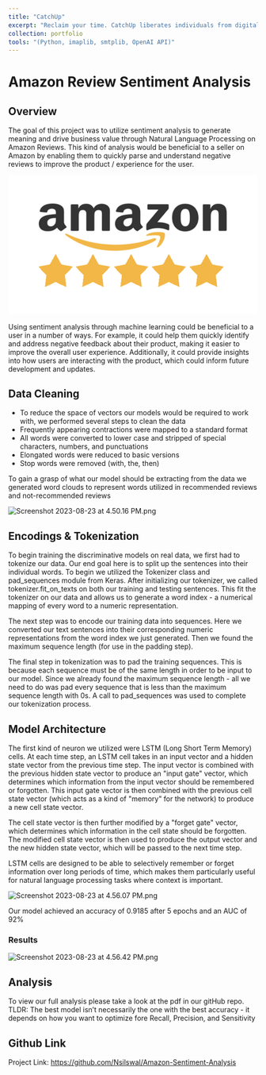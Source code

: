 ```yaml
---
title: "CatchUp"
excerpt: "Reclaim your time. CatchUp liberates individuals from digital communication overload.<br/><img src='/images/amz1.png'> (Python, imaplib, smtplib, OpenAI API)"
collection: portfolio
tools: "(Python, imaplib, smtplib, OpenAI API)"
---
```


# Amazon Review Sentiment Analysis

## Overview

The goal of this project was to utilize sentiment analysis to generate meaning and drive business value through Natural Language Processing on Amazon Reviews. This kind of analysis would be beneficial to a seller on Amazon by enabling them to quickly parse and understand negative reviews to improve the product / experience for the user.

<img src='/images/amz1.png'>

Using sentiment analysis through machine learning could be beneficial to a user in a number of ways. For example, it could help them quickly identify and address negative feedback about their product, making it easier to improve the overall user experience. Additionally, it could provide insights into how users are interacting with the product, which could inform future development and updates.

## Data Cleaning

- To reduce the space of vectors our models would be required to work with, we performed several steps to clean the data
- Frequently appearing contractions were mapped to a standard format
- All words were converted to lower case and stripped of special characters, numbers, and punctuations
- Elongated words were reduced to basic versions
- Stop words were removed (with, the, then)

To gain a grasp of what our model should be extracting from the data we generated word clouds to represent words utilized in recommended reviews and not-recommended reviews

![Screenshot 2023-08-23 at 4.50.16 PM.png](Amazon%20Review%20Sentiment%20Analysis%2069ddabd7de5b46daaceb6e0e1043dbdb/Screenshot_2023-08-23_at_4.50.16_PM.png)

## Encodings & Tokenization

To begin training the discriminative models on real data, we first had to tokenize our data. Our end goal here is to split up the sentences into their individual words. To begin we utilized the
Tokenizer class and pad_sequences module from Keras. After initializing our tokenizer, we called tokenizer.fit_on_texts on both our training and testing sentences. This fit the tokenizer on our data and allows us to generate a word index - a numerical mapping of every word to a numeric representation.

The next step was to encode our training data into sequences. Here we converted our text sentences into their corresponding numeric representations from the word index we just generated. Then we found the maximum sequence length (for use in the padding step).

The final step in tokenization was to pad the training sequences. This is because each sequence must be of the same length in order to be input to our model. Since we already found the maximum sequence length - all we need to do was pad every sequence that is less than the maximum sequence length with 0s. A call to pad_sequences was used to complete our tokenization process.

## Model Architecture

The first kind of neuron we utilized were LSTM (Long Short Term Memory) cells. At each time step, an LSTM cell takes in an input vector and a hidden state vector from the previous time step. The input vector is combined with the previous hidden state vector to produce an "input gate" vector, which determines which information from the input vector should be remembered or forgotten. This input gate vector is then combined with the previous cell state vector (which acts as a kind of "memory" for the network) to produce a new cell state vector.

The cell state vector is then further modified by a "forget gate" vector, which determines which information in the cell state should be forgotten. The modified cell state vector is then used to produce the output vector and the new hidden state vector, which will be passed to the next time step.

LSTM cells are designed to be able to selectively remember or forget information over long periods of time, which makes them particularly useful for natural language processing tasks where context is important.

![Screenshot 2023-08-23 at 4.56.07 PM.png](Amazon%20Review%20Sentiment%20Analysis%2069ddabd7de5b46daaceb6e0e1043dbdb/Screenshot_2023-08-23_at_4.56.07_PM.png)

Our model achieved an accuracy of 0.9185 after 5 epochs and an AUC of 92%

### Results

![Screenshot 2023-08-23 at 4.56.42 PM.png](Amazon%20Review%20Sentiment%20Analysis%2069ddabd7de5b46daaceb6e0e1043dbdb/Screenshot_2023-08-23_at_4.56.42_PM.png)

## Analysis

To view our full analysis please take a look at the pdf in our gitHub repo. TLDR: The best model isn’t necessarily the one with the best accuracy - it depends on how you want to optimize fore Recall, Precision, and Sensitivity

## Github Link

Project Link: https://github.com/Nsilswal/Amazon-Sentiment-Analysis
